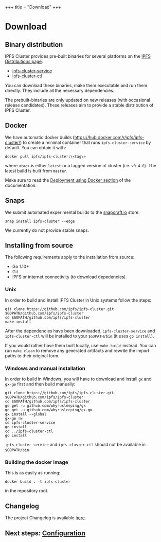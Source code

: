 +++
title = "Download"
+++


# Download

## Binary distribution

IPFS Cluster provides pre-built binaries for several platforms on the [IPFS Distributions page](https://dist.ipfs.io):

* [ipfs-cluster-service](https://dist.ipfs.io/#ipfs-cluster-service)
* [ipfs-cluster-ctl](https://dist.ipfs.io/#ipfs-cluster-ctl)

You can download these binaries, make them executable and run them directly. They include all the necessary dependencies.

The prebuilt-binaries are only updated on new releases (with occasional release candidates). These releases aim to provide a stable distribution of IPFS Cluster.


## Docker

We have automatic docker builds (https://hub.docker.com/r/ipfs/ipfs-cluster/) to create a minimal container that runs `ipfs-cluster-service` by default. You can obtain it with:

```
docker pull ipfs/ipfs-cluster:\<tag\>
```

where `<tag>` is either `latest` or a tagged version of cluster (i.e. `v0.4.0`). The latest build is built from `master`.

<div class="tipbox tip">Make sure to read the <a href="/documentation/deployment#deployment-using-docker">Deployment using Docker section</a> of the documentation.</div>

## Snaps

We submit automated experimental builds to the [snapcraft.io](https://snapcraft.io) store:

```
snap install ipfs-cluster --edge
```

We currently do not provide stable snaps.

## Installing from source

The following requirements apply to the installation from source:

* Go 1.10+
* Git
* IPFS or internet connectivity (to download depedencies).

### Unix

In order to build and install IPFS Cluster in Unix systems follow the steps:

```
git clone https://github.com/ipfs/ipfs-cluster.git $GOPATH/github.com/ipfs/ipfs-cluster
cd $GOPATH/github.com/ipfs/ipfs-cluster
make install
```

After the dependencies have been downloaded, `ipfs-cluster-service` and `ipfs-cluster-ctl` will be installed to your `$GOPATH/bin` (it uses `go install`).

If you would rather have them built locally, use `make build` instead. You can run `make clean` to remove any generated artifacts and rewrite the import paths to their original form.

### Windows and manual installation

In order to build in Windows, you will have to download and install `gx` and `gx-go` first and then build manually:

```
git clone https://github.com/ipfs/ipfs-cluster.git $GOPATH/github.com/ipfs/ipfs-cluster
cd $GOPATH/github.com/ipfs/ipfs-cluster
go get -u github.com/whyrusleeping/gx
go get -u github.com/whyrusleeping/gx-go
gx install --global
gx-go rw
cd ipfs-cluster-service
go install
cd ../ipfs-cluster-ctl
go install
```

`ipfs-cluster-service` and `ipfs-cluster-ctl` should not be available in `$GOPATH/bin`.


### Building the docker image

This is as easily as running:

```
docker build . -t ipfs-cluster
```

in the repository root.

## Changelog

The project Changelog is available [here](https://github.com/ipfs/ipfs-cluster/blob/master/CHANGELOG.md).

## Next steps: [Configuration](/documentation/configuration)
